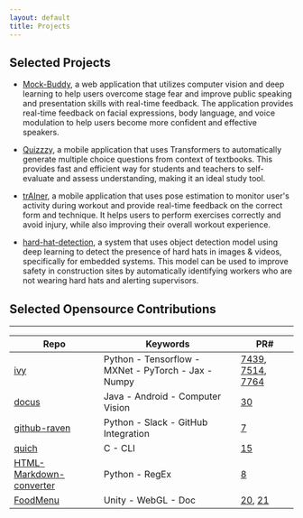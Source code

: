 ```yaml
---
layout: default
title: Projects
---
```


## Selected Projects

- [Mock-Buddy](https://github.com/Karthick47v2/mock-buddy), a web application that utilizes computer vision and deep learning to help users overcome stage fear and improve public speaking and presentation skills with real-time feedback. The application provides real-time feedback on facial expressions, body language, and voice modulation to help users become more confident and effective speakers.
- [Quizzzy](https://github.com/Karthick47v2/quizzzy), a mobile application that uses Transformers to automatically generate multiple choice questions from context of textbooks. This provides fast and efficient way for students and teachers to self-evaluate and assess understanding, making it an ideal study tool.
- [trAIner](https://github.com/Karthick47v2/trAIner), a mobile application that uses pose estimation to monitor user's activity during workout and provide real-time feedback on the correct form and technique. It helps users to perform exercises correctly and avoid injury, while also improving their overall workout experience.

- [hard-hat-detection](https://github.com/Karthick47v2/hard-hat-detection), a system that uses object detection model using deep learning to detect the presence of hard hats in images & videos, specifically for embedded systems. This model can be used to improve safety in construction sites by automatically identifying workers who are not wearing hard hats and alerting supervisors.

## Selected Opensource Contributions

---

| Repo                                                                                 | Keywords                                            | PR#                                                                                                                                                  |
| ------------------------------------------------------------------------------------ | --------------------------------------------------- | ---------------------------------------------------------------------------------------------------------------------------------------------------- |
| [ivy](https://github.com/unifyai/ivy)                                                | Python - Tensorflow - MXNet - PyTorch - Jax - Numpy | [7439](https://github.com/unifyai/ivy/pull/7439), [7514](https://github.com/unifyai/ivy/pull/7514), [7764](https://github.com/unifyai/ivy/pull/7764) |
| [docus](https://github.com/Breta01/docus)                                            | Java - Android - Computer Vision                    | [30](https://github.com/Breta01/docus/pull/30)                                                                                                       |
| [github-raven](https://github.com/brleinad/github-raven)                             | Python - Slack - GitHub Integration                 | [7](https://github.com/brleinad/github-raven/pull/7)                                                                                                 |
| [quich](https://github.com/Usbac/quich)                                              | C - CLI                                             | [15](https://github.com/Usbac/quich/pull/15)                                                                                                         |
| [HTML-Markdown-converter](https://github.com/prakhartiwari0/HTML-MarkDown-Converter) | Python - RegEx                                      | [8](https://github.com/prakhartiwari0/HTML-MarkDown-Converter/pull/8)                                                                                |
| [FoodMenu](https://github.com/pranshi112/FoodMenu)                                   | Unity - WebGL - Doc                                 | [20](https://github.com/pranshi112/FoodMenu/pull/20), [21](https://github.com/pranshi112/FoodMenu/pull/21)                                           |
